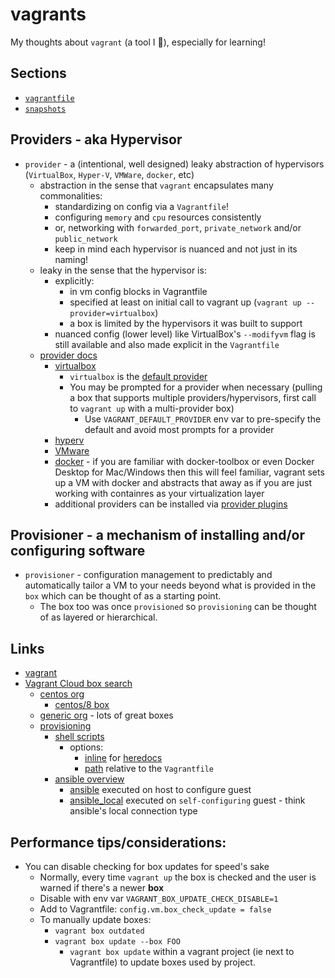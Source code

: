 # vagrants

My thoughts about `vagrant` (a tool I 💖), especially for learning!

## Sections

- [`vagrantfile`](./vagrantfile.md)
- [`snapshots`](./snapshots.md)

## Providers - aka Hypervisor

- `provider` - a (intentional, well designed) leaky abstraction of hypervisors (`VirtualBox`, `Hyper-V`, `VMWare`, `docker`, etc)
  - abstraction in the sense that `vagrant` encapsulates many commonalities:
    - standardizing on config via a `Vagrantfile`!
    - configuring `memory` and `cpu` resources consistently
    - or, networking with `forwarded_port`, `private_network` and/or `public_network`
    - keep in mind each hypervisor is nuanced and not just in its naming!
  - leaky in the sense that the hypervisor is:
    - explicitly:
      - in vm config blocks in Vagrantfile
      - specified at least on initial call to vagrant up (`vagrant up --provider=virtualbox`)
      - a box is limited by the hypervisors it was built to support
    - nuanced config (lower level) like VirtualBox's `--modifyvm` flag is still available and also made explicit in the `Vagrantfile`
  - [provider docs](https://www.vagrantup.com/docs/providers)
    - [virtualbox](https://www.vagrantup.com/docs/providers/virtualbox)
      - `virtualbox` is the [default provider](https://www.vagrantup.com/docs/providers/default)
      - You may be prompted for a provider when necessary (pulling a box that supports multiple providers/hypervisors, first call to `vagrant up` with a multi-provider box)
        - Use `VAGRANT_DEFAULT_PROVIDER` env var to pre-specify the default and avoid most prompts for a provider
    - [hyperv](https://www.vagrantup.com/docs/providers/hyperv)
    - [VMware](https://www.vagrantup.com/docs/providers/vmware)
    - [docker](https://www.vagrantup.com/docs/providers/docker) - if you are familiar with docker-toolbox or even Docker Desktop for Mac/Windows then this will feel familiar, vagrant sets up a VM with docker and abstracts that away as if you are just working with containres as your virtualization layer
    - additional providers can be installed via [provider plugins](https://www.vagrantup.com/docs/plugins/providers)

## Provisioner - a mechanism of installing and/or configuring software

- `provisioner` - configuration management to predictably and automatically tailor a VM to your needs beyond what is provided in the `box` which can be thought of as a starting point.
  - The box too was once `provisioned` so `provisioning` can be thought of as layered or hierarchical. 

## Links

- [vagrant](https://www.vagrantup.com/)
- [Vagrant Cloud box search](https://app.vagrantup.com/boxes/search)
  - [centos org](https://app.vagrantup.com/centos)
    - [centos/8 box](https://app.vagrantup.com/centos/boxes/8)
  - [generic org](https://app.vagrantup.com/generic) - lots of great boxes
  - [provisioning](https://www.vagrantup.com/docs/provisioning)
    - [shell scripts](https://www.vagrantup.com/docs/provisioning/shell)
      - options:
        - [inline](https://www.vagrantup.com/docs/provisioning/shell#inline) for [heredocs](https://ruby-doc.org/core-2.5.0/doc/syntax/literals_rdoc.html#label-Here+Documents)
        - [path](https://www.vagrantup.com/docs/provisioning/shell#path) relative to the `Vagrantfile`
    - [ansible overview](https://www.vagrantup.com/docs/provisioning/ansible_intro)
      - [ansible](https://www.vagrantup.com/docs/provisioning/ansible) executed on host to configure guest
      - [ansible_local](https://www.vagrantup.com/docs/provisioning/ansible_local) executed on `self-configuring` guest - think ansible's local connection type

## Performance tips/considerations:

- You can disable checking for box updates for speed's sake
  - Normally, every time `vagrant up` the box is checked and the user is warned if there's a newer **box**
  - Disable with env var `VAGRANT_BOX_UPDATE_CHECK_DISABLE=1`
  - Add to Vagrantfile: `config.vm.box_check_update = false`
  - To manually update boxes:
    - `vagrant box outdated`
    - `vagrant box update --box FOO`
      - `vagrant box update` within a vagrant project (ie next to Vagrantfile) to update boxes used by project.
